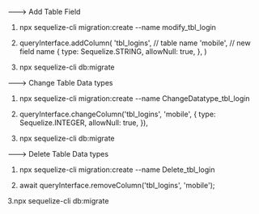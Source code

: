 ---> Add Table Field
1. npx sequelize-cli migration:create --name modify_tbl_login

2.  queryInterface.addColumn(
      'tbl_logins', // table name
      'mobile', // new field name
      {
        type: Sequelize.STRING,
        allowNull: true,
      },
    )


3. npx sequelize-cli db:migrate

---> Change Table Data types 
1. npx sequelize-cli migration:create --name ChangeDatatype_tbl_login

2.  queryInterface.changeColumn('tbl_logins', 'mobile', {
        type: Sequelize.INTEGER,
        allowNull: true,
      }),
3. npx sequelize-cli db:migrate

---> Delete Table Data types 

1. npx sequelize-cli migration:create --name Delete_tbl_login

2.  await queryInterface.removeColumn('tbl_logins', 'mobile');

3.npx sequelize-cli db:migrate
